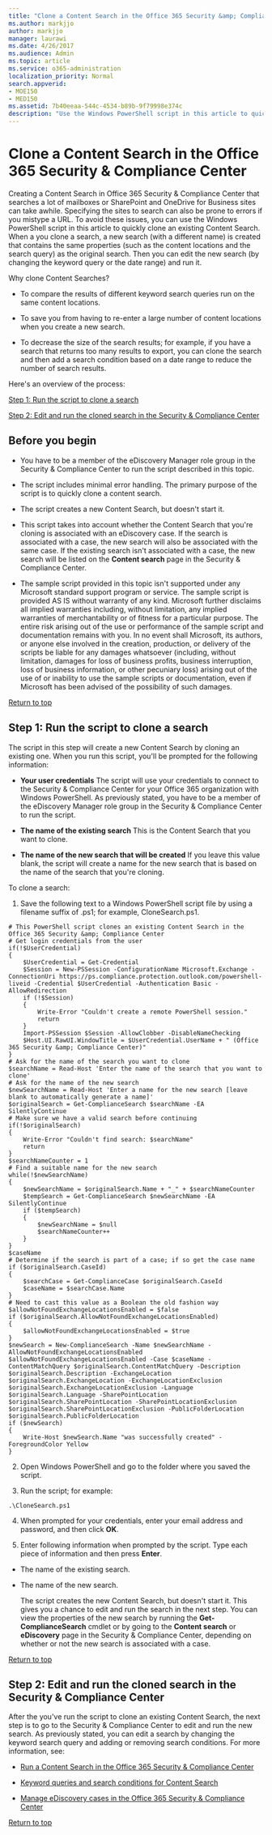 ```yaml
---
title: "Clone a Content Search in the Office 365 Security &amp; Compliance Center"
ms.author: markjjo
author: markjjo
manager: laurawi
ms.date: 4/26/2017
ms.audience: Admin
ms.topic: article
ms.service: o365-administration
localization_priority: Normal
search.appverid:
- MOE150
- MED150
ms.assetid: 7b40eeaa-544c-4534-b89b-9f79998e374c
description: "Use the Windows PowerShell script in this article to quickly clone an existing Content Search in the Security &amp; Compliane Center search. When a you clone a search, a new search (with a new name) is created that contains the same properties as the original search. Then you can edit the new search (by changing the keyword query or the date range), and then run it."
---
```


# Clone a Content Search in the Office 365 Security &amp; Compliance Center

Creating a Content Search in Office 365 Security &amp; Compliance Center that searches a lot of mailboxes or SharePoint and OneDrive for Business sites can take awhile. Specifying the sites to search can also be prone to errors if you mistype a URL. To avoid these issues, you can use the Windows PowerShell script in this article to quickly clone an existing Content Search. When a you clone a search, a new search (with a different name) is created that contains the same properties (such as the content locations and the search query) as the original search. Then you can edit the new search (by changing the keyword query or the date range) and run it.
  
Why clone Content Searches?
  
- To compare the results of different keyword search queries run on the same content locations.
    
- To save you from having to re-enter a large number of content locations when you create a new search.
    
- To decrease the size of the search results; for example, if you have a search that returns too many results to export, you can clone the search and then add a search condition based on a date range to reduce the number of search results.
    
Here's an overview of the process:
  
[Step 1: Run the script to clone a search](clone-a-content-search.md#step1)
  
[Step 2: Edit and run the cloned search in the Security &amp; Compliance Center](clone-a-content-search.md#step2)
  
## Before you begin

- You have to be a member of the eDiscovery Manager role group in the Security &amp; Compliance Center to run the script described in this topic.
    
- The script includes minimal error handling. The primary purpose of the script is to quickly clone a content search.
    
- The script creates a new Content Search, but doesn't start it.
    
- This script takes into account whether the Content Search that you're cloning is associated with an eDiscovery case. If the search is associated with a case, the new search will also be associated with the same case. If the existing search isn't associated with a case, the new search will be listed on the **Content search** page in the Security &amp; Compliance Center. 
    
- The sample script provided in this topic isn't supported under any Microsoft standard support program or service. The sample script is provided AS IS without warranty of any kind. Microsoft further disclaims all implied warranties including, without limitation, any implied warranties of merchantability or of fitness for a particular purpose. The entire risk arising out of the use or performance of the sample script and documentation remains with you. In no event shall Microsoft, its authors, or anyone else involved in the creation, production, or delivery of the scripts be liable for any damages whatsoever (including, without limitation, damages for loss of business profits, business interruption, loss of business information, or other pecuniary loss) arising out of the use of or inability to use the sample scripts or documentation, even if Microsoft has been advised of the possibility of such damages.
    
[Return to top](clone-a-content-search.md#top)
  
## Step 1: Run the script to clone a search
<a name="step1"> </a>

The script in this step will create a new Content Search by cloning an existing one. When you run this script, you'll be prompted for the following information:
  
- **Your user credentials** The script will use your credentials to connect to the Security &amp; Compliance Center for your Office 365 organization with Windows PowerShell. As previously stated, you have to be a member of the eDiscovery Manager role group in the Security &amp; Compliance Center to run the script. 
    
- **The name of the existing search** This is the Content Search that you want to clone. 
    
- **The name of the new search that will be created** If you leave this value blank, the script will create a name for the new search that is based on the name of the search that you're cloning. 
    
To clone a search:
  
1. Save the following text to a Windows PowerShell script file by using a filename suffix of .ps1; for example, CloneSearch.ps1.
    
  ```
  # This PowerShell script clones an existing Content Search in the Office 365 Security &amp; Compliance Center
  # Get login credentials from the user
  if(!$UserCredential)
  {
      $UserCredential = Get-Credential
      $Session = New-PSSession -ConfigurationName Microsoft.Exchange -ConnectionUri https://ps.compliance.protection.outlook.com/powershell-liveid -Credential $UserCredential -Authentication Basic -AllowRedirection
      if (!$Session)
      {
          Write-Error "Couldn't create a remote PowerShell session."
          return
      }
      Import-PSSession $Session -AllowClobber -DisableNameChecking
      $Host.UI.RawUI.WindowTitle = $UserCredential.UserName + " (Office 365 Security &amp; Compliance Center)"
  }
  # Ask for the name of the search you want to clone
  $searchName = Read-Host 'Enter the name of the search that you want to clone'
  # Ask for the name of the new search
  $newSearchName = Read-Host 'Enter a name for the new search [leave blank to automatically generate a name]'
  $originalSearch = Get-ComplianceSearch $searchName -EA SilentlyContinue
  # Make sure we have a valid search before continuing
  if(!$originalSearch)
  {
      Write-Error "Couldn't find search: $searchName"
      return
  }
  $searchNameCounter = 1
  # Find a suitable name for the new search
  while(!$newSearchName)
  {
      $newSearchName = $originalSearch.Name + "_" + $searchNameCounter
      $tempSearch = Get-ComplianceSearch $newSearchName -EA SilentlyContinue
      if ($tempSearch)
      {
          $newSearchName = $null
          $searchNameCounter++
      }
  }
  $caseName
  # Determine if the search is part of a case; if so get the case name
  if ($originalSearch.CaseId)
  {
      $searchCase = Get-ComplianceCase $originalSearch.CaseId
      $caseName = $searchCase.Name
  }
  # Need to cast this value as a Boolean the old fashion way
  $allowNotFoundExchangeLocationsEnabled = $false
  if ($originalSearch.AllowNotFoundExchangeLocationsEnabled)
  {
      $allowNotFoundExchangeLocationsEnabled = $true
  }
  $newSearch = New-ComplianceSearch -Name $newSearchName -AllowNotFoundExchangeLocationsEnabled $allowNotFoundExchangeLocationsEnabled -Case $caseName -ContentMatchQuery $originalSearch.ContentMatchQuery -Description $originalSearch.Description -ExchangeLocation $originalSearch.ExchangeLocation -ExchangeLocationExclusion $originalSearch.ExchangeLocationExclusion -Language $originalSearch.Language -SharePointLocation $originalSearch.SharePointLocation -SharePointLocationExclusion $originalSearch.SharePointLocationExclusion -PublicFolderLocation $originalSearch.PublicFolderLocation
  if ($newSearch)
  {
      Write-Host $newSearch.Name "was successfully created" -ForegroundColor Yellow
  }
  ```

2. Open Windows PowerShell and go to the folder where you saved the script.
    
3. Run the script; for example:
    
  ```
  .\CloneSearch.ps1
  ```

4. When prompted for your credentials, enter your email address and password, and then click **OK**.
    
5. Enter following information when prompted by the script. Type each piece of information and then press **Enter**.
    
  - The name of the existing search.
    
  - The name of the new search.
    
    The script creates the new Content Search, but doesn't start it. This gives you a chance to edit and run the search in the next step. You can view the properties of the new search by running the **Get-ComplianceSearch** cmdlet or by going to the **Content search** or **eDiscovery** page in the Security &amp; Compliance Center, depending on whether or not the new search is associated with a case. 
    
[Return to top](clone-a-content-search.md#top)
  
## Step 2: Edit and run the cloned search in the Security &amp; Compliance Center
<a name="step2"> </a>

After the you've run the script to clone an existing Content Search, the next step is to go to the Security &amp; Compliance Center to edit and run the new search. As previously stated, you can edit a search by changing the keyword search query and adding or removing search conditions. For more information, see:
  
- [Run a Content Search in the Office 365 Security &amp; Compliance Center](run-a-content-search-in-the-security-and-compliance-center.md)
    
- [Keyword queries and search conditions for Content Search](keyword-queries-and-search-conditions.md)
    
- [Manage eDiscovery cases in the Office 365 Security &amp; Compliance Center](manage-ediscovery-cases.md)
    
[Return to top](clone-a-content-search.md#top)
  


